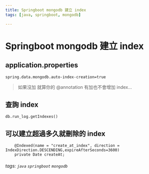 ```yaml
---
title: Springboot mongodb 建立 index
tags: [java, springboot, mongodb]

---
```


# Springboot mongodb 建立 index


## application.properties

```javascript=
spring.data.mongodb.auto-index-creation=true
```
>如果沒加 就算你的 @annotation 有加也不會增加 index...


## 查詢 index

```javascript=
db.run_log.getIndexes()
```


## 可以建立超過多久就刪除的 index

```java=
    @Indexed(name = "create_at_index", direction = IndexDirection.DESCENDING,expireAfterSeconds=3600)
    private Date createAt;
```

###### tags: `java` `springboot` `mongodb`